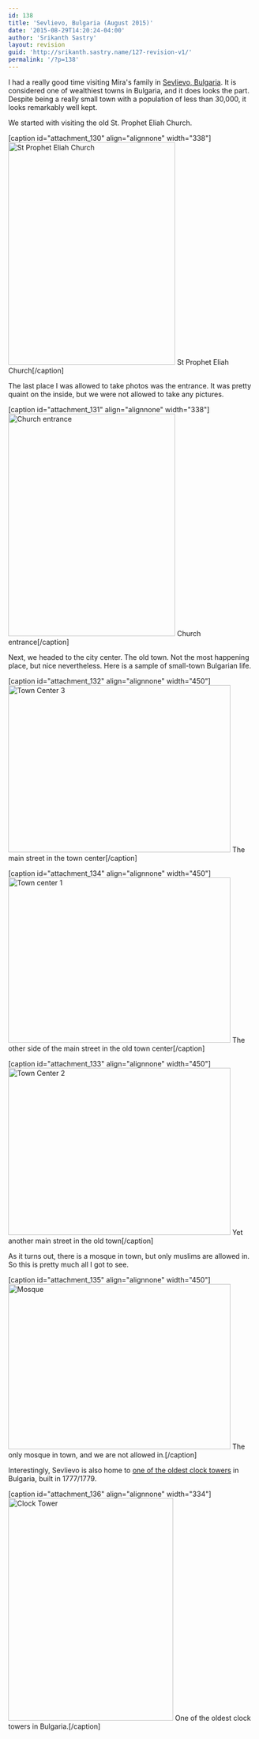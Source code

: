 ```yaml
---
id: 138
title: 'Sevlievo, Bulgaria (August 2015)'
date: '2015-08-29T14:20:24-04:00'
author: 'Srikanth Sastry'
layout: revision
guid: 'http://srikanth.sastry.name/127-revision-v1/'
permalink: '/?p=138'
---
```


I had a really good time visiting Mira's family in <a href="https://en.wikipedia.org/wiki/Sevlievo">Sevlievo, Bulgaria</a>. It is considered one of wealthiest towns in Bulgaria, and it does looks the part. Despite being a really small town with a population of less than 30,000, it looks remarkably well kept.

We started with visiting the old St. Prophet Eliah Church.

[caption id="attachment_130" align="alignnone" width="338"]<a href="http://srikanth.sastry.name/?attachment_id=130" rel="attachment wp-att-130"><img class="size-medium wp-image-130" src="http://srikanth.sastry.name/wp-content/uploads/2015/08/IMG_20150828_100426-338x450.jpg" alt="St Prophet Eliah Church" width="338" height="450" /></a> St Prophet Eliah Church[/caption]

<!--more-->The last place I was allowed to take photos was the entrance. It was pretty quaint on the inside, but we were not allowed to take any pictures.

[caption id="attachment_131" align="alignnone" width="338"]<a href="http://srikanth.sastry.name/?attachment_id=131" rel="attachment wp-att-131"><img class="size-medium wp-image-131" src="http://srikanth.sastry.name/wp-content/uploads/2015/08/IMG_20150828_100506-338x450.jpg" alt="Church entrance" width="338" height="450" /></a> Church entrance[/caption]

Next, we headed to the city center. The old town. Not the most happening place, but nice nevertheless. Here is a sample of small-town Bulgarian life.

[caption id="attachment_132" align="alignnone" width="450"]<a href="http://srikanth.sastry.name/?attachment_id=132" rel="attachment wp-att-132"><img class="wp-image-132 size-medium" src="http://srikanth.sastry.name/wp-content/uploads/2015/08/IMG_20150828_101405-450x338.jpg" alt="Town Center 3" width="450" height="338" /></a> The main street in the town center[/caption]

[caption id="attachment_134" align="alignnone" width="450"]<img class="wp-image-134 size-medium" src="http://srikanth.sastry.name/wp-content/uploads/2015/08/IMG_20150828_101504-450x334.jpg" alt="Town center 1" width="450" height="334" /> The other side of the main street in the old town center[/caption]

[caption id="attachment_133" align="alignnone" width="450"]<a href="http://srikanth.sastry.name/?attachment_id=133" rel="attachment wp-att-133"><img class="wp-image-133 size-medium" src="http://srikanth.sastry.name/wp-content/uploads/2015/08/IMG_20150828_101414-450x338.jpg" alt="Town Center 2" width="450" height="338" /></a> Yet another main street in the old town[/caption]

As it turns out, there is a mosque in town, but only muslims are allowed in. So this is pretty much all I got to see.

[caption id="attachment_135" align="alignnone" width="450"]<a href="http://srikanth.sastry.name/?attachment_id=135" rel="attachment wp-att-135"><img class="wp-image-135 size-medium" src="http://srikanth.sastry.name/wp-content/uploads/2015/08/IMG_20150828_102614-450x334.jpg" alt="Mosque" width="450" height="334" /></a> The only mosque in town, and we are not allowed in.[/caption]

Interestingly, Sevlievo is also home to <a href="http://www.bulgariainside.eu/en/articles/Sevlievos-Clock-Tower/542/1">one of the oldest clock towers</a> in Bulgaria, built in 1777/1779.

[caption id="attachment_136" align="alignnone" width="334"]<a href="http://srikanth.sastry.name/?attachment_id=136" rel="attachment wp-att-136"><img class="wp-image-136 size-medium" src="http://srikanth.sastry.name/wp-content/uploads/2015/08/IMG_20150828_104216-334x450.jpg" alt="Clock Tower" width="334" height="450" /></a> One of the oldest clock towers in Bulgaria.[/caption]

&nbsp;